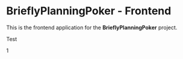 # BrieflyPlanningPoker - Frontend

This is the frontend application for the **BrieflyPlanningPoker** project.

Test

1
